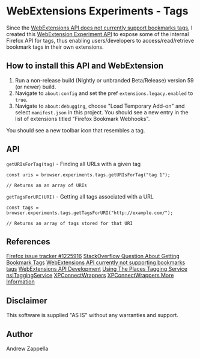 
# WebExtensions Experiments - Tags

Since the [WebExtensions API does not currently support bookmarks tags](https://bugzilla.mozilla.org/show_bug.cgi?id=1225916#c12), I created this [WebExtension Experiment API](https://firefox-source-docs.mozilla.org/toolkit/components/extensions/webextensions/index.html) to expose some of the internal Firefox API for tags, thus enabling users/developers to access/read/retrieve bookmark tags in their own extensions.

## How to install this API and WebExtension

1. Run a non-release build (Nightly or unbranded Beta/Release) version 59
   (or newer) build.
2. Navigate to `about:config` and set the pref `extensions.legacy.enabled` to
   `true`.
3.  Navigate to `about:debugging`, choose
   "Load Temporary Add-on" and select `manifest.json`
   in this project.  You should see a new entry in the list of
   extensions titled "Firefox Bookmark Webhooks".

You should see a new toolbar icon that resembles a tag.

## API

`getURIsForTag(tag)` - Finding all URLs with a given tag

```
const uris = browser.experiments.tags.getURIsForTag("tag 1");

// Returns an an array of URIs
```

`getTagsForURI(URI)` - Getting all tags associated with a URL

```
const tags = browser.experiments.tags.getTagsForURI("http://example.com/");

// Returns an array of tags stored for that URI
```

## References

[Firefox issue tracker #1225916](https://bugzilla.mozilla.org/show_bug.cgi?id=1225916#c12)
[StackOverflow Question About Getting Bookmark Tags](https://stackoverflow.com/questions/42294207/get-bookmark-tags)
[WebExtensions API currently not supporting bookmarks tags](https://discourse.mozilla.org/t/webextensions-api-currently-not-supporting-bookmarks-tags/22677)
[WebExtensions API Development](https://firefox-source-docs.mozilla.org/toolkit/components/extensions/webextensions/index.html)
[Using The Places Tagging Service](https://developer.mozilla.org/en-US/docs/Mozilla/Tech/Places/Using_the_Places_tagging_service)
[nsITaggingService](https://developer.mozilla.org/en-US/docs/Mozilla/Tech/XPCOM/Reference/Interface/nsITaggingService)
[XPConnectWrappers](https://developer.mozilla.org/en-US/docs/Mozilla/Tech/XPCOM/Language_bindings/XPConnect/XPConnect_wrappers)
[XPConnectWrappers More Information](http://mdn.beonex.com/en/XPConnect_wrappers.html)

## Disclaimer

This software is supplied "AS IS" without any warranties and support.

## Author

Andrew Zappella